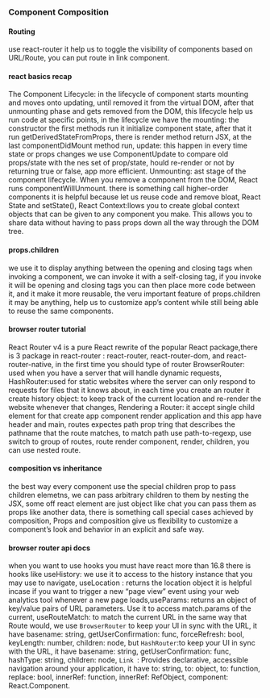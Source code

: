 ### Component Composition
#### Routing
use react-router it help us to toggle the visibility of components based on URL/Route, you can put route in link component.
#### react basics recap
The Component Lifecycle: in the lifecycle of component starts mounting and moves onto updating, until removed it from the virtual DOM, after that unmounting phase and gets removed from the DOM, this lifecycle help us run code at specific points, in the lifecycle we have the mounting: the constructor the first methods run it initialize component state, after that it run getDerivedStateFromProps, there is render method return JSX, at the last componentDidMount method run, update: this happen in every time state or props changes we use ComponentUpdate to compare old props/state with the nes set of prop/state, hould re-render or not by returning true or false, app more efficient. Unmounting: ast stage of the component lifecycle. When you remove a component from the DOM, React runs componentWillUnmount. there is something call higher-order components it is helpful because let us reuse code and remove bloat, React State and setState(), React Context:llows you to create global context objects that can be given to any component you make. This allows you to share data without having to pass props down all the way through the DOM tree.
#### props.children
we use it to display anything between the opening and closing tags when invoking a component, we can invoke it  with a self-closing tag, if you invoke it will be opening and closing tags you can then place more code between it, and it make it more reusable, the veru important feature of props.children it may be anything, help us to customize app’s content while still being able to reuse the same components.
#### browser router tutorial
React Router v4 is a pure React rewrite of the popular React package,there is 3 package in react-router : react-router, react-router-dom, and react-router-native, in the first time you should type of router BrowserRouter: used when you have a server that will handle dynamic requests, HashRouter:used for static websites where the server can only respond to requests for files that it knows about, in each time you create an router it create history object: to keep track of the current location and re-render the website whenever that changes, Rendering a Router: it accept single child element for that create app component render application and this app have header and main, routes expectes path prop tring that describes the pathname that the route matches, to match path use path-to-regexp, use switch to group of routes, route render component, render, children, you can use nested route.
#### composition vs inheritance
the best way every component use the special children prop to pass children elemetns, we can pass arbitrary children to them by nesting the JSX, some off react element are just object like chat you can pass them as props like another data, there is something call special cases achieved by composition, Props and composition give us flexibility to customize a component’s look and behavior in an explicit and safe way.
#### browser router api docs
when you want to use hooks you must have react more than 16.8 there is hooks like useHistory: we use it to access to the history instance that you may use to navigate, useLocation
: returns the location object it is helpful incase if you want to trigger a new “page view” event using your web analytics tool whenever a new page loads,useParams: returns an object of key/value pairs of URL parameters. Use it to access match.params of the current, useRouteMatch: to match the current URL in the same way that Route would, we use `BrowserRouter` to keep your UI in sync with the URL, it have basename: string, getUserConfirmation: func, forceRefresh: bool, keyLength: number, children: node, but `HashRouter`:to keep your UI in sync with the URL, it have basename: string, getUserConfirmation: func, hashType: string, children: node, `Link `: Provides declarative, accessible navigation around your application, it have to: string, to: object, to: function, replace: bool, innerRef: function, innerRef: RefObject, component: React.Component.
